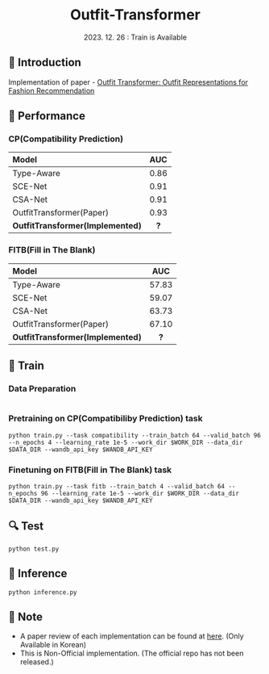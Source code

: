 # <div align="center"> Outfit-Transformer </div>

<div align="center"> 2023. 12. 26 : Train is Available </div>

## 🤗 Introduction
Implementation of paper - [Outfit Transformer: Outfit Representations for Fashion Recommendation](https://arxiv.org/abs/2204.04812)

## 🎯 Performance
### CP(Compatibility Prediction)
|Model|AUC|
|:-|:-:|
|Type-Aware|0.86|
|SCE-Net|0.91|
|CSA-Net|0.91|
|OutfitTransformer(Paper)|0.93|
|**OutfitTransformer(Implemented)**|**?**|

### FITB(Fill in The Blank)
|Model|AUC|
|:-|:-:|
|Type-Aware|57.83|
|SCE-Net|59.07|
|CSA-Net|63.73|
|OutfitTransformer(Paper)|67.10|
|**OutfitTransformer(Implemented)**|**?**|

## 🧱 Train
### Data Preparation
```
```

### Pretraining on CP(Compatibiliby Prediction) task
```
python train.py --task compatibility --train_batch 64 --valid_batch 96 --n_epochs 4 --learning_rate 1e-5 --work_dir $WORK_DIR --data_dir $DATA_DIR --wandb_api_key $WANDB_API_KEY
```

### Finetuning on FITB(Fill in The Blank) task
```
python train.py --task fitb --train_batch 4 --valid_batch 64 --n_epochs 96 --learning_rate 1e-5 --work_dir $WORK_DIR --data_dir $DATA_DIR --wandb_api_key $WANDB_API_KEY
```

## 🔍 Test
```
python test.py
```

## 🧶 Inference
```
python inference.py
```

## 🔔 Note
- A paper review of each implementation can be found at [here](). (Only Available in Korean)
- This is Non-Official implementation. (The official repo has not been released.)
